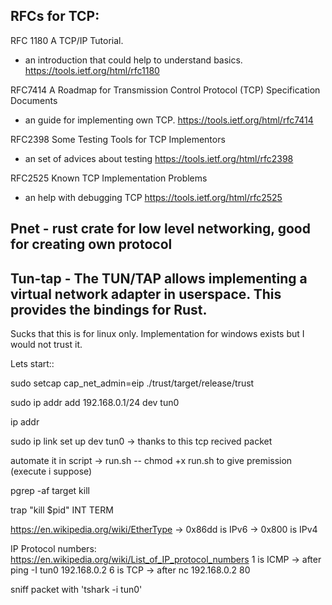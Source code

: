 RFCs for TCP:
----------

RFC 1180
A TCP/IP Tutorial.
 - an introduction that could help to understand basics.
https://tools.ietf.org/html/rfc1180

RFC7414
A Roadmap for Transmission Control Protocol (TCP) Specification Documents
 - an guide for implementing own TCP.
https://tools.ietf.org/html/rfc7414

RFC2398
Some Testing Tools for TCP Implementors
 - an set of advices about testing
https://tools.ietf.org/html/rfc2398

RFC2525
Known TCP Implementation Problems
 - an help with debugging TCP
https://tools.ietf.org/html/rfc2525


Pnet - rust crate for low level networking, good for creating own protocol
----------

Tun-tap - The TUN/TAP allows implementing a virtual network adapter in userspace. This provides the bindings for Rust.
----------
Sucks that this is for linux only. Implementation for windows exists but I would not trust it.


Lets start::

sudo setcap cap_net_admin=eip ./trust/target/release/trust

sudo ip addr add 192.168.0.1/24 dev tun0

ip addr

sudo ip link set up dev tun0
-> thanks to this tcp recived packet

automate it in script -> run.sh
        -- chmod +x run.sh to give premission (execute i suppose)

pgrep -af target
kill

trap "kill $pid" INT TERM

https://en.wikipedia.org/wiki/EtherType
-> 0x86dd is IPv6
-> 0x800 is IPv4

IP Protocol numbers:
https://en.wikipedia.org/wiki/List_of_IP_protocol_numbers
1 is ICMP -> after ping -I tun0 192.168.0.2
6 is TCP -> after nc 192.168.0.2 80

sniff packet with 'tshark -i tun0'